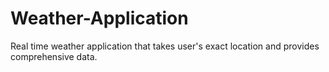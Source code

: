# Weather-Application
Real time weather application that takes user's exact location and provides comprehensive data.
